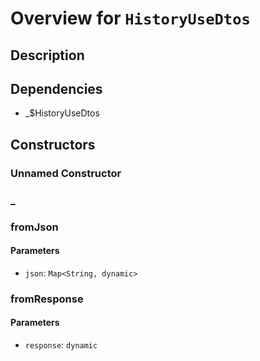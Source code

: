 # Overview for `HistoryUseDtos`

## Description



## Dependencies

- _$HistoryUseDtos

## Constructors

### Unnamed Constructor


### _


### fromJson


#### Parameters

- `json`: `Map<String, dynamic>`
### fromResponse


#### Parameters

- `response`: `dynamic`
